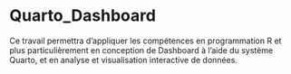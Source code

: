 # Quarto_Dashboard
Ce travail permettra d’appliquer les compétences en programmation R et plus particulièrement en conception de Dashboard à l’aide du système Quarto, et  en analyse et visualisation interactive de données.
